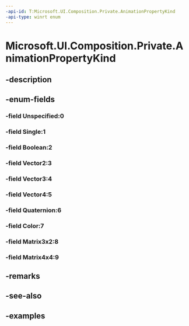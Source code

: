 ```yaml
---
-api-id: T:Microsoft.UI.Composition.Private.AnimationPropertyKind
-api-type: winrt enum
---
```


# Microsoft.UI.Composition.Private.AnimationPropertyKind

<!--
public enum AnimationPropertyKind
-->


## -description

## -enum-fields

### -field Unspecified:0

### -field Single:1

### -field Boolean:2

### -field Vector2:3

### -field Vector3:4

### -field Vector4:5

### -field Quaternion:6

### -field Color:7

### -field Matrix3x2:8

### -field Matrix4x4:9

## -remarks

## -see-also

## -examples


